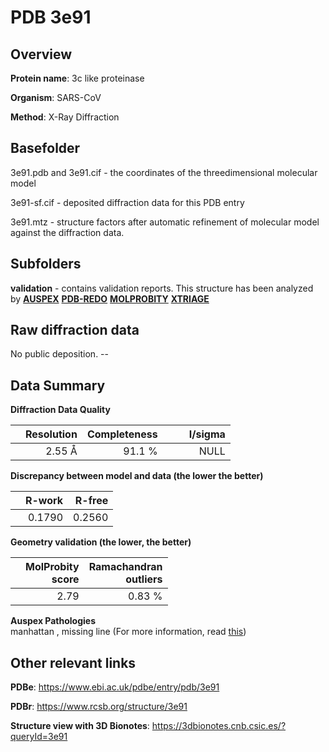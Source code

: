 # PDB 3e91

## Overview

**Protein name**: 3c like proteinase

**Organism**: SARS-CoV

**Method**: X-Ray Diffraction

## Basefolder

3e91.pdb and 3e91.cif - the coordinates of the threedimensional molecular model

3e91-sf.cif - deposited diffraction data for this PDB entry

3e91.mtz - structure factors after automatic refinement of molecular model against the diffraction data.

## Subfolders





**validation** - contains validation reports. This structure has been analyzed by [**AUSPEX**](https://github.com/thorn-lab/coronavirus_structural_task_force/tree/master/pdb/3c_like_proteinase/SARS-CoV/3e91/validation/auspex) [**PDB-REDO**](https://github.com/thorn-lab/coronavirus_structural_task_force/tree/master/pdb/3c_like_proteinase/SARS-CoV/3e91/validation/pdb-redo) [**MOLPROBITY**](https://github.com/thorn-lab/coronavirus_structural_task_force/tree/master/pdb/3c_like_proteinase/SARS-CoV/3e91/validation/molprobity) [**XTRIAGE**](https://github.com/thorn-lab/coronavirus_structural_task_force/blob/master/pdb/3c_like_proteinase/SARS-CoV/3e91/validation/Xtriage_output.log)  



## Raw diffraction data

No public deposition. --<br> 

## Data Summary
**Diffraction Data Quality**

|   | Resolution | Completeness| I/sigma |
|---|-------------:|----------------:|--------------:|
|   |2.55 Å|91.1  %|<img width=50/>NULL |

**Discrepancy between model and data (the lower the better)**

|   | **R-work**| **R-free**   
|---|-------------:|----------------:|           
||  0.1790|  0.2560|

**Geometry validation (the lower, the better)**

|   |**MolProbity<br>score**| **Ramachandran<br>outliers** 
|---|-------------:|----------------:|
||  2.79|  0.83 %|

**Auspex Pathologies**<br> manhattan , missing line (For more information, read [this](https://github.com/thorn-lab/coronavirus_structural_task_force/blob/master/pdb/3c_like_proteinase/SARS-CoV/3e91/validation/auspex/3e91_auspex_comments.txt))

 



## Other relevant links 
**PDBe**:  https://www.ebi.ac.uk/pdbe/entry/pdb/3e91
 
**PDBr**: https://www.rcsb.org/structure/3e91 

**Structure view with 3D Bionotes**: https://3dbionotes.cnb.csic.es/?queryId=3e91

